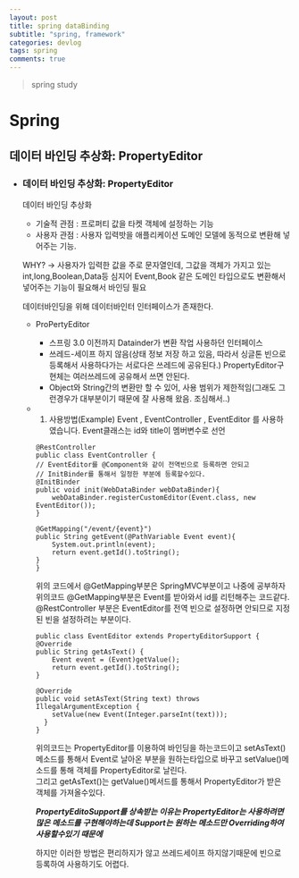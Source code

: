```yaml
---
layout: post
title: spring dataBinding
subtitle: "spring, framework"
categories: devlog
tags: spring
comments: true
---
```

> spring study

# Spring

## 데이터 바인딩 추상화: PropertyEditor

* ### 데이터 바인딩 추상화: PropertyEditor

  데이터 바인딩 추상화  
    * 기술적 관점 : 프로퍼티 값을 타켓 객체에 설정하는 기능
    * 사용자 관점 : 사용자 입력밧을 애플리케이션 도메인 모델에 동적으로 변환해 넣어주는 기능.  
  
  WHY? -> 사용자가 입력한 값을 주로 문자열인데, 그값을 객체가 가지고 있는 int,long,Boolean,Data등 심지어 Event,Book 같은 도메인 타입으로도 변환해서 넣어주는 기능이 필요해서 바인딩 필요 

  데이터바인딩을 위해 데이터바인터 인터페이스가 존재한다.

  * ProPertyEditor
    * 스프링 3.0 이전까지 Datainder가 변환 작업 사용하던 인터페이스 
    * 쓰레드-세이프 하지 않음(상태 정보 저장 하고 있음, 따라서 싱글톤 빈으로 등록해서 사용하다가는 서로다은 쓰레드에 공유된다.)
      PropertyEditor구현체는 여러쓰레드에 공유해서 쓰면 안된다. 
    * Object와 String간의 변환만 할 수 있어, 사용 범위가 제한적임(그래도 그런경우가 대부분이기 때문에 잘 사용해 왔음. 조심해서..)

  * 1. 사용방법(Example)
    Event , EventController , EventEditor 를 사용하였습니다.
    Event클래스는 id와 title이 멤버변수로 선언

    ```
    @RestController
    public class EventController {
    // EventEditor를 @Component와 같이 전역빈으로 등록하면 안되고
    // InitBinder를 통해서 일정한 부분에 등록할수있다.
    @InitBinder
    public void init(WebDataBinder webDataBinder){
        webDataBinder.registerCustomEditor(Event.class, new EventEditor());
    }

    @GetMapping("/event/{event}")
    public String getEvent(@PathVariable Event event){
        System.out.println(event);
        return event.getId().toString();
    }
    }
    ```
    위의 코드에서 @GetMapping부분은 SpringMVC부분이고 나중에 공부하자  
    위의코드 @GetMapping부분은 Event를 받아와서 id를 리턴해주는 코드같다.  
    @RestController 부분은 EventEditor를 전역 빈으로 설정하면 안되므로 지정된 빈을 설정하려는 부분이다. 


    ```
    public class EventEditor extends PropertyEditorSupport {
    @Override
    public String getAsText() {
        Event event = (Event)getValue();
        return event.getId().toString();
    }

    @Override
    public void setAsText(String text) throws IllegalArgumentException {
        setValue(new Event(Integer.parseInt(text)));
      }
    }
    ```
    위의코드는 PropertyEditor를 이용하여 바인딩을 하는코드이고  setAsText()메소드를 통해서 Event로 날아온 부분을 원하는타입으로 바꾸고 setValue()메소드를 통해 객체를 PropertyEditor로 날린다.  
    그리고 getAsText()는 getValue()메서드를 통해서 PropertyEditor가 받은 객체를 가져올수있다.

    ***PropertyEditoSupport를 상속받는 이유는 PropertyEditor는 사용하려면 많은 메소드를 구현해야하는데 Support는 원하는 메소드만 Overriding하여 사용할수있기 때문에***

    하지만 이러한 방법은 편리하지가 않고 쓰레드세이프 하지않기때문에 빈으로 등록하여 사용하기도 어렵다.

  